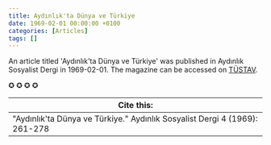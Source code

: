 ```yaml
---
title: Aydınlık'ta Dünya ve Türkiye
date: 1969-02-01 00:00:00 +0100
categories: [Articles]
tags: []
---
```


An article titled 'Aydınlık'ta Dünya ve Türkiye' was published in Aydınlık Sosyalist Dergi in 1969-02-01. The magazine can be accessed on [TÜSTAV](https://www.tustav.org/sureli-yayinlar-arsivi/aydinlik/).

✪ ✪ ✪ ✪



| Cite this:   |
|--------|
| "Aydınlık'ta Dünya ve Türkiye." Aydınlık Sosyalist Dergi 4 (1969): 261-278 

